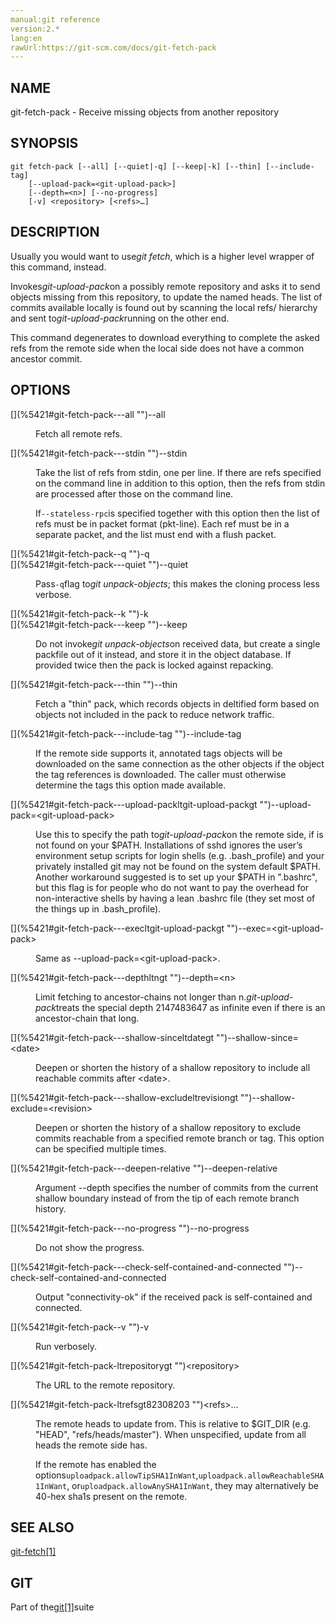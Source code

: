 ```yaml
---
manual:git reference
version:2.*
lang:en
rawUrl:https://git-scm.com/docs/git-fetch-pack
---
```



## [](%5421#_name "")NAME<a name="_name"></a>


git-fetch-pack - Receive missing objects from another repository





## [](%5421#_synopsis "")SYNOPSIS<a name="_synopsis"></a>

```
git fetch-pack [--all] [--quiet|-q] [--keep|-k] [--thin] [--include-tag]
	[--upload-pack=<git-upload-pack>]
	[--depth=<n>] [--no-progress]
	[-v] <repository> [<refs>…​]
```




## [](%5421#_description "")DESCRIPTION<a name="_description"></a>


Usually you would want to use<em>git fetch</em>, which is a higher level wrapper of this command, instead.




Invokes<em>git-upload-pack</em>on a possibly remote repository and asks it to send objects missing from this repository, to update the named heads. The list of commits available locally is found out by scanning the local refs/ hierarchy and sent to<em>git-upload-pack</em>running on the other end.




This command degenerates to download everything to complete the asked refs from the remote side when the local side does not have a common ancestor commit.





## [](%5421#_options "")OPTIONS<a name="_options"></a>
<dl><dt id='git-fetch-pack---all'>[](%5421#git-fetch-pack---all "")--all</dt><dd>

Fetch all remote refs.

</dd><dt id='git-fetch-pack---stdin'>[](%5421#git-fetch-pack---stdin "")--stdin</dt><dd>

Take the list of refs from stdin, one per line. If there are refs specified on the command line in addition to this option, then the refs from stdin are processed after those on the command line.



If`--stateless-rpc`is specified together with this option then the list of refs must be in packet format (pkt-line). Each ref must be in a separate packet, and the list must end with a flush packet.


</dd><dt id='git-fetch-pack--q'>[](%5421#git-fetch-pack--q "")-q</dt><dt id='git-fetch-pack---quiet'>[](%5421#git-fetch-pack---quiet "")--quiet</dt><dd>

Pass`-q`flag to<em>git unpack-objects</em>; this makes the cloning process less verbose.

</dd><dt id='git-fetch-pack--k'>[](%5421#git-fetch-pack--k "")-k</dt><dt id='git-fetch-pack---keep'>[](%5421#git-fetch-pack---keep "")--keep</dt><dd>

Do not invoke<em>git unpack-objects</em>on received data, but create a single packfile out of it instead, and store it in the object database. If provided twice then the pack is locked against repacking.

</dd><dt id='git-fetch-pack---thin'>[](%5421#git-fetch-pack---thin "")--thin</dt><dd>

Fetch a &quot;thin&quot; pack, which records objects in deltified form based on objects not included in the pack to reduce network traffic.

</dd><dt id='git-fetch-pack---include-tag'>[](%5421#git-fetch-pack---include-tag "")--include-tag</dt><dd>

If the remote side supports it, annotated tags objects will be downloaded on the same connection as the other objects if the object the tag references is downloaded. The caller must otherwise determine the tags this option made available.

</dd><dt id='git-fetch-pack---upload-packltgit-upload-packgt'>[](%5421#git-fetch-pack---upload-packltgit-upload-packgt "")--upload-pack=&lt;git-upload-pack&gt;</dt><dd>

Use this to specify the path to<em>git-upload-pack</em>on the remote side, if is not found on your $PATH. Installations of sshd ignores the user’s environment setup scripts for login shells (e.g. .bash_profile) and your privately installed git may not be found on the system default $PATH. Another workaround suggested is to set up your $PATH in &quot;.bashrc&quot;, but this flag is for people who do not want to pay the overhead for non-interactive shells by having a lean .bashrc file (they set most of the things up in .bash_profile).

</dd><dt id='git-fetch-pack---execltgit-upload-packgt'>[](%5421#git-fetch-pack---execltgit-upload-packgt "")--exec=&lt;git-upload-pack&gt;</dt><dd>

Same as --upload-pack=&lt;git-upload-pack&gt;.

</dd><dt id='git-fetch-pack---depthltngt'>[](%5421#git-fetch-pack---depthltngt "")--depth=&lt;n&gt;</dt><dd>

Limit fetching to ancestor-chains not longer than n.<em>git-upload-pack</em>treats the special depth 2147483647 as infinite even if there is an ancestor-chain that long.

</dd><dt id='git-fetch-pack---shallow-sinceltdategt'>[](%5421#git-fetch-pack---shallow-sinceltdategt "")--shallow-since=&lt;date&gt;</dt><dd>

Deepen or shorten the history of a shallow repository to include all reachable commits after &lt;date&gt;.

</dd><dt id='git-fetch-pack---shallow-excludeltrevisiongt'>[](%5421#git-fetch-pack---shallow-excludeltrevisiongt "")--shallow-exclude=&lt;revision&gt;</dt><dd>

Deepen or shorten the history of a shallow repository to exclude commits reachable from a specified remote branch or tag. This option can be specified multiple times.

</dd><dt id='git-fetch-pack---deepen-relative'>[](%5421#git-fetch-pack---deepen-relative "")--deepen-relative</dt><dd>

Argument --depth specifies the number of commits from the current shallow boundary instead of from the tip of each remote branch history.

</dd><dt id='git-fetch-pack---no-progress'>[](%5421#git-fetch-pack---no-progress "")--no-progress</dt><dd>

Do not show the progress.

</dd><dt id='git-fetch-pack---check-self-contained-and-connected'>[](%5421#git-fetch-pack---check-self-contained-and-connected "")--check-self-contained-and-connected</dt><dd>

Output &quot;connectivity-ok&quot; if the received pack is self-contained and connected.

</dd><dt id='git-fetch-pack--v'>[](%5421#git-fetch-pack--v "")-v</dt><dd>

Run verbosely.

</dd><dt id='git-fetch-pack-ltrepositorygt'>[](%5421#git-fetch-pack-ltrepositorygt "")&lt;repository&gt;</dt><dd>

The URL to the remote repository.

</dd><dt id='git-fetch-pack-ltrefsgt82308203'>[](%5421#git-fetch-pack-ltrefsgt82308203 "")&lt;refs&gt;…​</dt><dd>

The remote heads to update from. This is relative to $GIT_DIR (e.g. &quot;HEAD&quot;, &quot;refs/heads/master&quot;). When unspecified, update from all heads the remote side has.



If the remote has enabled the options`uploadpack.allowTipSHA1InWant`,`uploadpack.allowReachableSHA1InWant`, or`uploadpack.allowAnySHA1InWant`, they may alternatively be 40-hex sha1s present on the remote.


</dd></dl>



## [](%5421#_see_also "")SEE ALSO<a name="_see_also"></a>


[git-fetch[1]](%2268    "")





## [](%5421#_git "")GIT<a name="_git"></a>


Part of the[git[1]](%2248    "")suite





